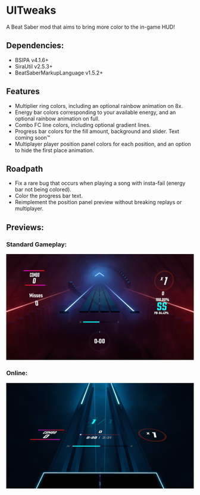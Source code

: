 # UITweaks
A Beat Saber mod that aims to bring more color to the in-game HUD!

## Dependencies:
- BSIPA v4.1.6+
- SiraUtil v2.5.3+
- BeatSaberMarkupLanguage v1.5.2+

## Features
- Multiplier ring colors, including an optional rainbow animation on 8x.
- Energy bar colors corresponding to your available energy, and an optional rainbow animation on full.
- Combo FC line colors, including optional gradient lines.
- Progress bar colors for the fill amount, background and slider. Text coming soon™
- Multiplayer player position panel colors for each position, and an option to hide the first place animation.

## Roadpath
- Fix a rare bug that occurs when playing a song with insta-fail (energy bar not being colored).
- Color the progress bar text.
- Reimplement the position panel preview without breaking replays or multiplayer.

## Previews:
### Standard Gameplay:
![Standard Gameplay](/UITweaks/Images/standard.jpg)

### Online:
![Online Gameplay](/UITweaks/Images/online.jpg)
